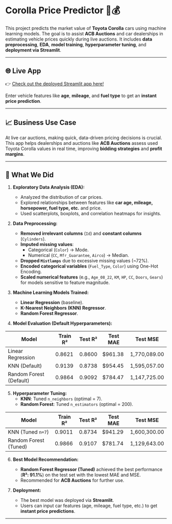 # Corolla Price Predictor 🚗💰

This project predicts the market value of **Toyota Corolla** cars using machine learning models. The goal is to assist **ACB Auctions** and car dealerships in estimating vehicle prices quickly during live auctions. It includes **data preprocessing**, **EDA**, **model training**, **hyperparameter tuning**, and **deployment via Streamlit**.

---

## 🌐 Live App

👉 [Check out the deployed Streamlit app here!](https://corolla-price-predictor-qdxuxvge9wve5bbpbyp4tf.streamlit.app/)

Enter vehicle features like **age**, **mileage**, and **fuel type** to get an **instant price prediction**.

---

## 📈 Business Use Case

At live car auctions, making quick, data-driven pricing decisions is crucial. This app helps dealerships and auctions like **ACB Auctions** assess used Toyota Corolla values in real time, improving **bidding strategies** and **profit margins**.

---

## 🚀 What We Did

1. **Exploratory Data Analysis (EDA):**
   - Analyzed the distribution of car prices.
   - Explored relationships between features like **car age, mileage, horsepower, fuel type, etc.** and price.
   - Used scatterplots, boxplots, and correlation heatmaps for insights.

2. **Data Preprocessing:**
   - **Removed irrelevant columns** (`Id`) and **constant columns** (`Cylinders`).
   - **Imputed missing values**:
     - Categorical (`Color`) → Mode.
     - Numerical (`CC`, `Mfr_Guarantee`, `Airco`) → Median.
   - **Dropped `Mistlamps`** due to excessive missing values (~72%).
   - **Encoded categorical variables** (`Fuel_Type`, `Color`) using One-Hot Encoding.
   - **Scaled numerical features** (e.g., `Age_08_22`, `KM`, `HP`, `CC`, `Doors`, `Gears`) for models sensitive to feature magnitude.

3. **Machine Learning Models Trained:**
   - **Linear Regression** (baseline).
   - **K-Nearest Neighbors (KNN) Regressor**.
   - **Random Forest Regressor**.

4. **Model Evaluation (Default Hyperparameters):**

| Model                   | Train R² | Test R² | Test MAE   | Test MSE       |
|-------------------------|----------|---------|------------|----------------|
| Linear Regression       | 0.8621   | 0.8600  | \$961.38   | 1,770,089.00   |
| KNN (Default)           | 0.9139   | 0.8738  | \$954.45   | 1,595,057.00   |
| Random Forest (Default) | 0.9864   | 0.9092  | \$784.47   | 1,147,725.00   |

5. **Hyperparameter Tuning:**
   - **KNN**: Tuned `n_neighbors` (optimal = 7).
   - **Random Forest**: Tuned `n_estimators` (optimal = 200).

| Model                 | Train R² | Test R² | Test MAE   | Test MSE       |
|-----------------------|----------|---------|------------|----------------|
| KNN (Tuned `n=7`)     | 0.9011   | 0.8734  | \$941.29   | 1,600,300.00   |
| Random Forest (Tuned) | 0.9866   | 0.9107  | \$781.74   | 1,129,643.00   |

6. **Best Model Recommendation:**
   - **Random Forest Regressor (Tuned)** achieved the best performance (**R²: 91.1%**) on the test set with the lowest MAE and MSE.
   - Recommended for **ACB Auctions** for further use.

7. **Deployment:**
   - The best model was deployed via **Streamlit**.
   - Users can input car features (age, mileage, fuel type, etc.) to get **instant price predictions**.

---


